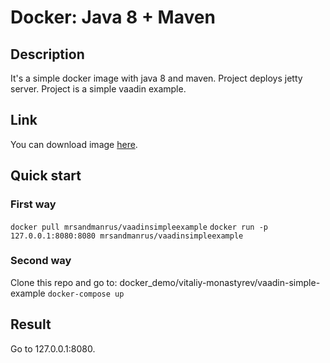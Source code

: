 # Docker: Java 8 + Maven

## Description

It's a simple docker image with java 8 and maven. Project deploys jetty server. Project is a simple vaadin example.

## Link
You can download image [here](https://hub.docker.com/r/mrsandmanrus/vaadinsimpleexample/).

## Quick start

### First way
`docker pull mrsandmanrus/vaadinsimpleexample`
`docker run -p 127.0.0.1:8080:8080 mrsandmanrus/vaadinsimpleexample`

### Second way
Clone this repo and go to: docker_demo/vitaliy-monastyrev/vaadin-simple-example
`docker-compose up`

## Result
Go to 127.0.0.1:8080.
